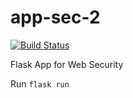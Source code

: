 # app-sec-2
[![Build Status](https://api.travis-ci.org/rennergade/app-sec-1.svg?branch=master)](https://travis-ci.org/rennergade/app-sec-1)

Flask App for Web Security

Run `flask run`
